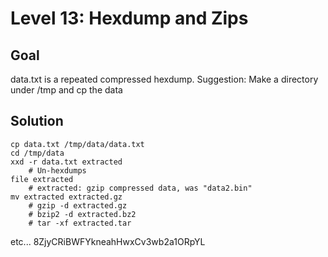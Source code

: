 # Level 13: Hexdump and Zips
## Goal
data.txt is a repeated compressed hexdump.
Suggestion: Make a directory under /tmp and cp the data
## Solution
```
cp data.txt /tmp/data/data.txt
cd /tmp/data
xxd -r data.txt extracted
    # Un-hexdumps
file extracted
    # extracted: gzip compressed data, was "data2.bin"
mv extracted extracted.gz
    # gzip -d extracted.gz
    # bzip2 -d extracted.bz2
    # tar -xf extracted.tar
```
etc...
8ZjyCRiBWFYkneahHwxCv3wb2a1ORpYL